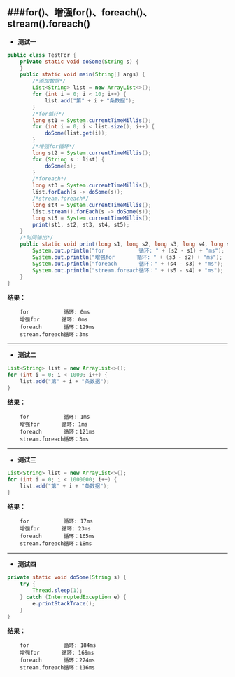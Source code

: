 ###for()、增强for()、foreach()、stream().foreach()
------------

* **测试一**
```java
public class TestFor {
    private static void doSome(String s) {
    }
    public static void main(String[] args) {
        /*添加数据*/
        List<String> list = new ArrayList<>();
        for (int i = 0; i < 10; i++) {
            list.add("第" + i + "条数据");
        }
        /*for循环*/
        long st1 = System.currentTimeMillis();
        for (int i = 0; i < list.size(); i++) {
            doSome(list.get(i));
        }
        /*增强for循环*/
        long st2 = System.currentTimeMillis();
        for (String s : list) {
            doSome(s);
        }
        /*foreach*/
        long st3 = System.currentTimeMillis();
        list.forEach(s -> doSome(s));
        /*stream.foreach*/
        long st4 = System.currentTimeMillis();
        list.stream().forEach(s -> doSome(s));
        long st5 = System.currentTimeMillis();
        print(st1, st2, st3, st4, st5);
    }
    /*时间输出*/
	public static void print(long s1, long s2, long s3, long s4, long s5) {
        System.out.println("for           循环: " + (s2 - s1) + "ms");
        System.out.println("增强for       循环: " + (s3 - s2) + "ms");
        System.out.println("foreach       循环：" + (s4 - s3) + "ms");
        System.out.println("stream.foreach循环：" + (s5 - s4) + "ms");
    }
}
```
**结果：**

		for           循环: 0ms
		增强for       循环: 0ms
		foreach       循环：129ms
		stream.foreach循环：3ms
------------

* **测试二**
```java
List<String> list = new ArrayList<>();
for (int i = 0; i < 1000; i++) {
	list.add("第" + i + "条数据");
}
```
**结果：**

		for           循环: 1ms
		增强for       循环: 1ms
		foreach       循环：121ms
		stream.foreach循环：3ms
------------

* **测试三**
```java
List<String> list = new ArrayList<>();
for (int i = 0; i < 1000000; i++) {
	list.add("第" + i + "条数据");
}
```
**结果：**

		for           循环: 17ms
		增强for       循环: 23ms
		foreach       循环：165ms
		stream.foreach循环：18ms
------------

* **测试四**
```java
private static void doSome(String s) {
	try {
		Thread.sleep(1);
	} catch (InterruptedException e) {
		e.printStackTrace();
	}
}
```
**结果：**

		for           循环: 184ms
		增强for       循环: 169ms
		foreach       循环：224ms
		stream.foreach循环：116ms



